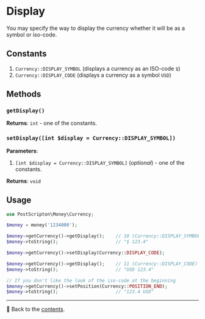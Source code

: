 # Display
You may specify the way to display the currency whether it will be as a symbol or iso-code.

## Constants

1. `Currency::DISPLAY_SYMBOL` (displays a currency as an ISO-code `$`)
2. `Currency::DISPLAY_CODE` (displays a currency as a symbol `USD`)

## Methods

### `getDisplay()`
**Returns**: `int` - one of the constants.

### `setDisplay([int $display = Currency::DISPLAY_SYMBOL])`
**Parameters**:
1. `[int $display = Currency::DISPLAY_SYMBOL]` (*optional*) - one of the constants.

**Returns**: `void`

## Usage

```php
use PostScripton\Money\Currency;

$money = money('1234000');

$money->getCurrency()->getDisplay();    // 10 (Currency::DISPLAY_SYMBOL)
$money->toString();                     // "$ 123.4"

$money->getCurrency()->setDisplay(Currency::DISPLAY_CODE);

$money->getCurrency()->getDisplay();    // 11 (Currency::DISPLAY_CODE)
$money->toString();                     // "USD 123.4"

// If you don't like the look of the iso-code at the beginning
$money->getCurrency()->setPosition(Currency::POSITION_END);
$money->toString();                     // "123.4 USD"
```

---

📌 Back to the [contents](/docs/03_currencies/README.md).
